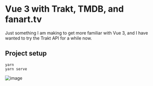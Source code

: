 # Vue 3 with Trakt, TMDB, and fanart.tv 

Just something I am making to get more familiar with Vue 3, and I have wanted to try the Trakt API for a while now.

## Project setup
```
yarn
yarn serve
```

![image](https://user-images.githubusercontent.com/7110108/174895188-a1b772dd-29ad-48c6-a0f3-7636192c99d4.png)
